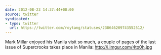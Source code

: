 ```yaml
---
date: 2012-08-23 14:37:44+00:00
source: twitter
syndicated:
- type: twitter
  url: https://twitter.com/roytang/statuses/238646209743552512/
---
```


Mark Millar enjoyed his Manila visit so much, a couple of pages of the last issue of Supercrooks takes place in Manila: http://i.imgur.com/4to0h.jpg